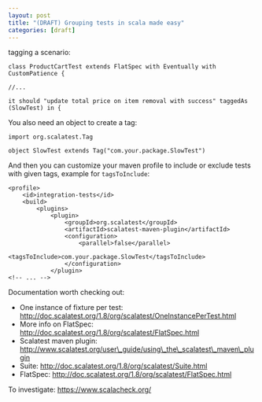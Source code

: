```yaml
---
layout: post
title: "(DRAFT) Grouping tests in scala made easy"
categories: [draft]
---
```


tagging a scenario:
```
class ProductCartTest extends FlatSpec with Eventually with CustomPatience {

//...

it should "update total price on item removal with success" taggedAs (SlowTest) in {
```

You also need an object to create a tag:
```
import org.scalatest.Tag

object SlowTest extends Tag("com.your.package.SlowTest")
```

And then you can customize your maven profile to include or exclude tests with given tags, example for `tagsToInclude`:
```
<profile>
    <id>integration-tests</id>
    <build>
        <plugins>
            <plugin>
                <groupId>org.scalatest</groupId>
                <artifactId>scalatest-maven-plugin</artifactId>
                <configuration>
                    <parallel>false</parallel>
                    <tagsToInclude>com.your.package.SlowTest</tagsToInclude>
                </configuration>
            </plugin>
<!-- ... -->
```

Documentation worth checking out:

- One instance of fixture per test: <http://doc.scalatest.org/1.8/org/scalatest/OneInstancePerTest.html>
- More info on FlatSpec: <http://doc.scalatest.org/1.8/org/scalatest/FlatSpec.html>
- Scalatest maven plugin: <http://www.scalatest.org/user\_guide/using\_the\_scalatest\_maven\_plugin>
- Suite: <http://doc.scalatest.org/1.8/org/scalatest/Suite.html>
- FlatSpec: <http://doc.scalatest.org/1.8/org/scalatest/FlatSpec.html>

To investigate: <https://www.scalacheck.org/>
